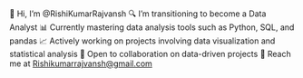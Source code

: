 👋 Hi, I’m @RishiKumarRajvansh
🔍 I’m transitioning to become a Data Analyst
📊 Currently mastering data analysis tools such as Python, SQL, and pandas
📈 Actively working on projects involving data visualization and statistical analysis
💼 Open to collaboration on data-driven projects
📧 Reach me at Rishikumarrajvansh@gmail.com


<!---
RishiKumarRajvansh/RishiKumarRajvansh is a ✨ special ✨ repository because its `README.md` (this file) appears on your GitHub profile.
You can click the Preview link to take a look at your changes.
--->
